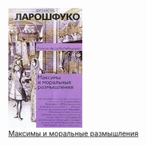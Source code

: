 ![](Максимы%20и%20моральные%20размышления.jpg)  
[Максимы и моральные размышления](Максимы%20и%20моральные%20размышления.md)
